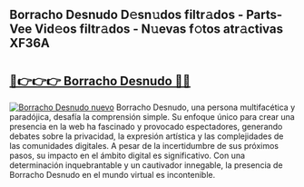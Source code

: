 ## Borracho Desnudo D𝚎sn𝚞dos filtr𝚊dos - Parts-Vee Vid𝚎os filtr𝚊dos - N𝚞evas f𝚘tos atr𝚊ctivas XF36A

# <h2><a href="http://mbc9dqs.tromn.icu/?c=Borracho+Desnudo">🔗👉👉👉 Borracho Desnudo 🔗🔗</a></h2>

[![Borracho Desnudo nuevo](https://i.imgur.com/pEAQMta.gif)](http://mbc9dqs.tromn.icu/?c=Borracho+Desnudo)
Borracho Desnudo, una persona multifacética y paradójica, desafía la comprensión simple. Su enfoque único para crear una presencia en la web ha fascinado y provocado espectadores, generando debates sobre la privacidad, la expresión artística y las complejidades de las comunidades digitales. A pesar de la incertidumbre de sus próximos pasos, su impacto en el ámbito digital es significativo. Con una determinación inquebrantable y un cautivador innegable, la presencia de Borracho Desnudo en el mundo virtual es incontenible.
